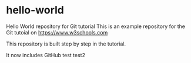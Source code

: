 # hello-world
Hello World repository for Git tutorial
This is an example repository for the Git tutoial on https://www.w3schools.com

This repository is built step by step in the tutorial.

It now includes GitHub
test
test2
